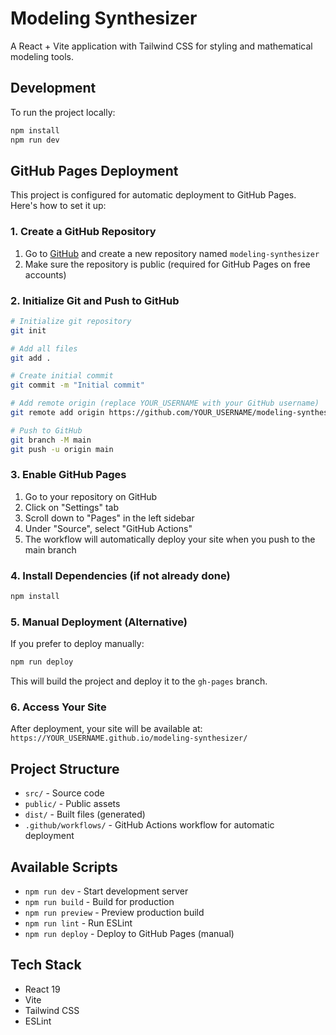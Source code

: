 # Modeling Synthesizer

A React + Vite application with Tailwind CSS for styling and mathematical modeling tools.

## Development

To run the project locally:

```bash
npm install
npm run dev
```

## GitHub Pages Deployment

This project is configured for automatic deployment to GitHub Pages. Here's how to set it up:

### 1. Create a GitHub Repository

1. Go to [GitHub](https://github.com) and create a new repository named `modeling-synthesizer`
2. Make sure the repository is public (required for GitHub Pages on free accounts)

### 2. Initialize Git and Push to GitHub

```bash
# Initialize git repository
git init

# Add all files
git add .

# Create initial commit
git commit -m "Initial commit"

# Add remote origin (replace YOUR_USERNAME with your GitHub username)
git remote add origin https://github.com/YOUR_USERNAME/modeling-synthesizer.git

# Push to GitHub
git branch -M main
git push -u origin main
```

### 3. Enable GitHub Pages

1. Go to your repository on GitHub
2. Click on "Settings" tab
3. Scroll down to "Pages" in the left sidebar
4. Under "Source", select "GitHub Actions"
5. The workflow will automatically deploy your site when you push to the main branch

### 4. Install Dependencies (if not already done)

```bash
npm install
```

### 5. Manual Deployment (Alternative)

If you prefer to deploy manually:

```bash
npm run deploy
```

This will build the project and deploy it to the `gh-pages` branch.

### 6. Access Your Site

After deployment, your site will be available at:
`https://YOUR_USERNAME.github.io/modeling-synthesizer/`

## Project Structure

- `src/` - Source code
- `public/` - Public assets
- `dist/` - Built files (generated)
- `.github/workflows/` - GitHub Actions workflow for automatic deployment

## Available Scripts

- `npm run dev` - Start development server
- `npm run build` - Build for production
- `npm run preview` - Preview production build
- `npm run lint` - Run ESLint
- `npm run deploy` - Deploy to GitHub Pages (manual)

## Tech Stack

- React 19
- Vite
- Tailwind CSS
- ESLint
